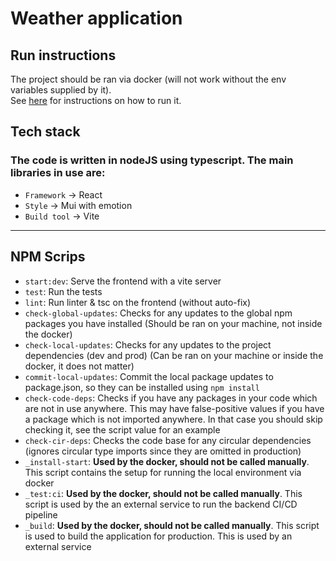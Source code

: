 # Weather application

## Run instructions

The project should be ran via docker (will not work without the env variables
supplied by it).  
See [here](../README.md) for instructions on how to run it.

## Tech stack

### The code is written in nodeJS using typescript. The main libraries in use are:

- `Framework` -> React
- `Style` -> Mui with emotion
- `Build tool` -> Vite

---

## NPM Scrips

- `start:dev`: Serve the frontend with a vite server
- `test`: Run the tests
- `lint`: Run linter & tsc on the frontend (without auto-fix)
- `check-global-updates`: Checks for any updates to the global npm packages you
  have installed (Should be ran on your machine, not inside the docker)
- `check-local-updates`: Checks for any updates to the project dependencies
  (dev and prod) (Can be ran on your machine or inside the docker, it does not
  matter)
- `commit-local-updates`: Commit the local package updates to package.json, so
  they can be installed using `npm install`
- `check-code-deps`: Checks if you have any packages in your code which are not
  in use anywhere. This may have false-positive values if you have a package
  which is not imported anywhere. In that case you should skip checking it,
  see the script value for an example
- `check-cir-deps`: Checks the code base for any circular dependencies (ignores
  circular type imports since they are omitted in production)
- `_install-start`: **Used by the docker, should not be called manually**. This script
  contains the setup for running the local environment via docker
- `_test:ci`: **Used by the docker, should not be called manually**. This script
  is used by the an external service to run the backend CI/CD pipeline
- `_build`: **Used by the docker, should not be called manually**. This script
  is used to build the application for production. This is used by an external
  service
